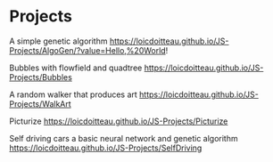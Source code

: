 # Projects
A simple genetic algorithm
https://loicdoitteau.github.io/JS-Projects/AlgoGen/?value=Hello,%20World!

Bubbles with flowfield and quadtree
https://loicdoitteau.github.io/JS-Projects/Bubbles

A random walker that produces art
https://loicdoitteau.github.io/JS-Projects/WalkArt

Picturize
https://loicdoitteau.github.io/JS-Projects/Picturize

Self driving cars a basic neural network and genetic algorithm
https://loicdoitteau.github.io/JS-Projects/SelfDriving
